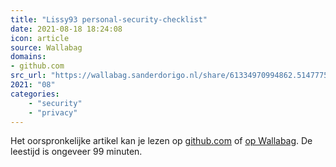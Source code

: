 ```yaml
---
title: "Lissy93 personal-security-checklist"
date: 2021-08-18 18:24:08
icon: article
source: Wallabag
domains:
- github.com
src_url: "https://wallabag.sanderdorigo.nl/share/61334970994862.51477757"
2021: "08"
categories:
    - "security"
    - "privacy"
---
```

Het oorspronkelijke artikel kan je lezen op [github.com](https://github.com/Lissy93/personal-security-checklist/blob/master/README.md) of [op Wallabag](https://wallabag.sanderdorigo.nl/share/61334970994862.51477757). De leestijd is ongeveer 99 minuten.